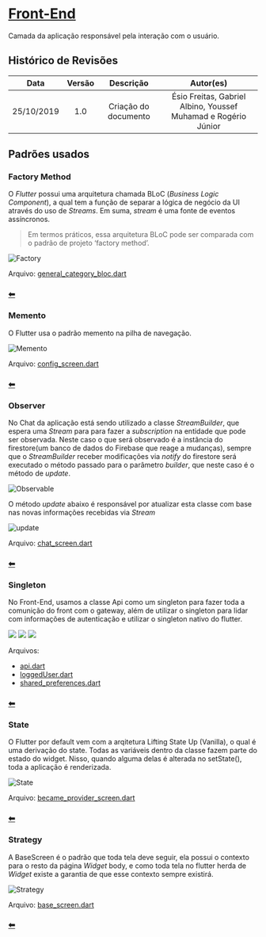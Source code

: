# [Front-End](https://github.com/pax-app/Frontend)

Camada da aplicação responsável pela interação com o usuário.

## Histórico de Revisões

|    Data    | Versão |      Descrição       |                           Autor(es)                            |
| :--------: | :----: | :------------------: | :------------------------------------------------------------: |
| 25/10/2019 |  1.0   | Criação do documento | Ésio Freitas, Gabriel Albino, Youssef Muhamad e Rogério Júnior |

## Padrões usados

### Factory Method

O _Flutter_ possui uma arquitetura chamada BLoC (_Business Logic Component_), a qual tem
a função de separar a lógica de negócio da UI através do uso de _Streams_. Em suma, _stream_
é uma fonte de eventos assíncronos.

> Em termos práticos, essa arquitetura BLoC pode ser comparada com o padrão de projeto ‘factory method’.

![Factory](../../../../assets/Patterns/Frontend/factory_method.svg)

Arquivo: [general_category_bloc.dart](https://github.com/pax-app/Frontend/blob/devel/lib/blocs/general_category_bloc.dart)

### [⬅](docs/DS/dinamica-e-seminario-4-b/criacionais.md#factory-method)

### Memento

O Flutter usa o padrão memento na pilha de navegação.

![Memento](../../../../assets/Patterns/Frontend/memento.svg)

Arquivo: [config_screen.dart](https://github.com/pax-app/Frontend/blob/e17214d9cbd13c0a9801042e556069c6cf8d616c/lib/screens/config_screen/config_screen.dart)

### [⬅](docs/DS/dinamica-e-seminario-4-b/comportamentais.md#memento)

### Observer

No Chat da aplicação está sendo utilizado a classe _StreamBuilder_, que espera uma _Stream_ para para fazer a _subscription_ na entidade que pode ser observada. Neste caso o que será observado é a instância do firestore(um banco de dados do Firebase que reage a mudanças), sempre que o _StreamBuilder_ receber modificações via _notify_ do firestore será executado o método passado para o parâmetro _builder_, que neste caso é o método de _update_.

![Observable](../../../../assets/Patterns/Frontend/stream_observable.svg)

O método _update_ abaixo é responsável por atualizar esta classe com base nas novas informações recebidas via _Stream_

![update](../../../../assets/Patterns/Frontend/observer_update.svg)

Arquivo: [chat_screen.dart](https://github.com/pax-app/Frontend/blob/e17214d9cbd13c0a9801042e556069c6cf8d616c/lib/screens/chat_screen/chat_screen.dart)

### [⬅](docs/DS/dinamica-e-seminario-4-b/comportamentais.md#observer)

### Singleton

No Front-End, usamos a classe Api como um singleton para fazer toda a comunição do front com o gateway, além de utilizar o singleton para lidar com informações de autenticação e utilizar o singleton nativo do flutter.

![](../../../../assets/Patterns/Front/singleton_api.svg)
![](../../../../assets/Patterns/Front/singleton_usuario.svg)
![](../../../../assets/Patterns/Front/singleton_preferences.svg)

Arquivos:

- [api.dart](https://github.com/pax-app/Frontend/blob/142_faixas_de_preco/lib/services/api.dart)
- [loggedUser.dart](https://github.com/pax-app/Frontend/blob/142_faixas_de_preco/lib/services/loggedUser.dart)
- [shared_preferences.dart](https://github.com/flutter/plugins/blob/6deda07662e420d747896a886518fd2855451fde/packages/shared_preferences/lib/shared_preferences.dart)

### [⬅](docs/DS/dinamica-e-seminario-4-b/criacionais.md#singleton)

### State

O Flutter por default vem com a arqitetura Lifting State Up (Vanilla), o qual
é uma derivação do state. Todas as variáveis dentro da classe fazem parte do estado do widget.
Nisso, quando alguma delas é alterada no setState(), toda a aplicação é renderizada.

![State](../../../../assets/Patterns/Frontend/state.svg)

Arquivo: [became_provider_screen.dart](https://github.com/pax-app/Frontend/blob/e17214d9cbd13c0a9801042e556069c6cf8d616c/lib/screens/became_provider_screen/became_provider_screen.dart)

### [⬅](docs/DS/dinamica-e-seminario-4-b/comportamentais.md#state)

### Strategy

A BaseScreen é o padrão que toda tela deve seguir, ela possui o contexto para o resto da página _Widget_ body, e como toda tela no flutter herda de _Widget_ existe a garantia de que esse contexto sempre existirá.

![Strategy](../../../../assets/Patterns/Frontend/strategy.svg)

Arquivo: [base_screen.dart](https://github.com/pax-app/Frontend/blob/142_faixas_de_preco/lib/components/base_screen/base_screen.dart)

### [⬅](docs/DS/dinamica-e-seminario-4-b/comportamentais.md#strategy)
